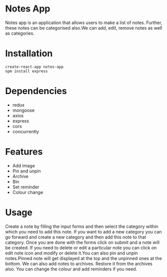 # Notes App
Notes app is an application that allows users to make a list of notes. Further, these notes can be categorised also.We can add, edit, remove notes as well as categories.

# Installation
 `create-react-app notes-app`<br>
 `npm install express`

# Dependencies
* redux
* mongoose
* axios
* express
* cors
* concurrently

# Features
* Add image
* Pin and unpin
* Archive
* Bin
* Set reminder
* Colour change

# Usage
Create a note by filling the input forms and then select the category within which you need to add this note. If you want to add a new category you can go forward and create a new category and then add this note to that category. Once you are done with the forms click on submit and a note will be created. If you need to delete or edit a particular note you can click on edit note icon and modify or delete it.You can also pin and unpin notes.Pinned note will get displayed at the top and the unpinned ones at the bottom. We can also add notes to archives. Restore it from the archives also. You can change the colour and add reminders if you need.
